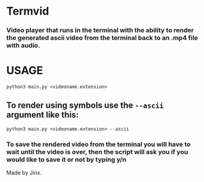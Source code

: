 # Termvid
### Video player that runs in the terminal with the ability to render the generated ascii video from the terminal back to an .mp4 file with audio.

# USAGE
```
python3 main.py <videoname.extension>
```
## To render using symbols use the ```--ascii``` argument like this:
```
python3 main.py <videoname.extension> --ascii
```
### To save the rendered video from the terminal you will have to wait until the video is over, then the script will ask you if you would like to save it or not by typing y/n 

Made by Jinx.
